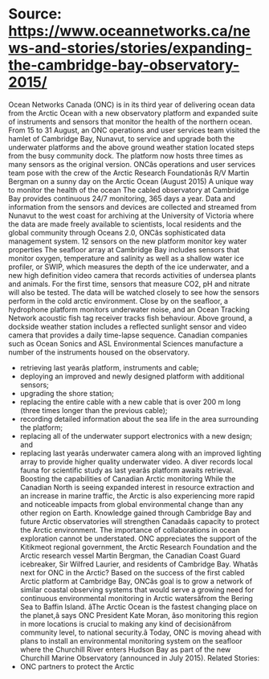 # Source: https://www.oceannetworks.ca/news-and-stories/stories/expanding-the-cambridge-bay-observatory-2015/

Ocean Networks Canada (ONC) is in its third year of delivering ocean data from the Arctic Ocean with a new observatory platform and expanded suite of instruments and sensors that monitor the health of the northern ocean.
From 15 to 31 August, an ONC operations and user services team visited the hamlet of Cambridge Bay, Nunavut, to service and upgrade both the underwater platforms and the above ground weather station located steps from the busy community dock. The platform now hosts three times as many sensors as the original version.
ONCâs operations and user services team pose with the crew of the Arctic Research Foundationâs R/V Martin Bergman on a sunny day on the Arctic Ocean (August 2015)
A unique way to monitor the health of the ocean
The cabled observatory at Cambridge Bay provides continuous 24/7 monitoring, 365 days a year. Data and information from the sensors and devices are collected and streamed from Nunavut to the west coast for archiving at the University of Victoria where the data are made freely available to scientists, local residents and the global community through Oceans 2.0, ONCâs sophisticated data management system.
12 sensors on the new platform monitor key water properties
The seafloor array at Cambridge Bay includes sensors that monitor oxygen, temperature and salinity as well as a shallow water ice profiler, or SWIP, which measures the depth of the ice underwater, and a new high definition video camera that records activities of undersea plants and animals. For the first time, sensors that measure CO2, pH and nitrate will also be tested. The data will be watched closely to see how the sensors perform in the cold arctic environment.
Close by on the seafloor, a hydrophone platform monitors underwater noise, and an Ocean Tracking Network acoustic fish tag receiver tracks fish behaviour. Above ground, a dockside weather station includes a reflected sunlight sensor and video camera that provides a daily time-lapse sequence. Canadian companies such as Ocean Sonics and ASL Environmental Sciences manufacture a number of the instruments housed on the observatory.
- retrieving last yearâs platform, instruments and cable;
- deploying an improved and newly designed platform with additional sensors;
- upgrading the shore station;
- replacing the entire cable with a new cable that is over 200 m long (three times longer than the previous cable);
- recording detailed information about the sea life in the area surrounding the platform;
- replacing all of the underwater support electronics with a new design; and
- replacing last yearâs underwater camera along with an improved lighting array to provide higher quality underwater video.
A diver records local fauna for scientific study as last yearâs platform awaits retrieval.
Boosting the capabilities of Canadian Arctic monitoring
While the Canadian North is seeing expanded interest in resource extraction and an increase in marine traffic, the Arctic is also experiencing more rapid and noticeable impacts from global environmental change than any other region on Earth. Knowledge gained through Cambridge Bay and future Arctic observatories will strengthen Canadaâs capacity to protect the Arctic environment.
The importance of collaborations in ocean exploration cannot be understated. ONC appreciates the support of the Kitikmeot regional government, the Arctic Research Foundation and the Arctic research vessel Martin Bergman, the Canadian Coast Guard icebreaker, Sir Wilfred Laurier, and residents of Cambridge Bay.
Whatâs next for ONC in the Arctic?
Based on the success of the first cabled Arctic platform at Cambridge Bay, ONCâs goal is to grow a network of similar coastal observing systems that would serve a growing need for continuous environmental monitoring in Arctic watersâfrom the Bering Sea to Baffin Island.
âThe Arctic Ocean is the fastest changing place on the planet,â says ONC President Kate Moran, âso monitoring this region in more locations is crucial to making any kind of decisionâfrom community level, to national security.â
Today, ONC is moving ahead with plans to install an environmental monitoring system on the seafloor where the Churchill River enters Hudson Bay as part of the new Churchill Marine Observatory (announced in July 2015).
Related Stories:
- ONC partners to protect the Arctic